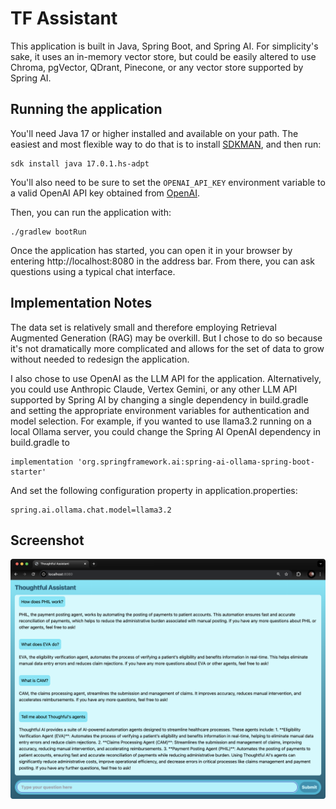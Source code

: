 # TF Assistant

This application is built in Java, Spring Boot, and Spring AI. For simplicity's
sake, it uses an in-memory vector store, but could be easily altered to use
Chroma, pgVector, QDrant, Pinecone, or any vector store supported by Spring AI.

## Running the application

You'll need Java 17 or higher installed and available on your path. The easiest
and most flexible way to do that is to install [SDKMAN](https://sdkman.io/), and
then run:

```shell
sdk install java 17.0.1.hs-adpt
```

You'll also need to be sure to set the `OPENAI_API_KEY` environment variable to
a valid OpenAI API key obtained from [OpenAI](https://platform.openai.com/api-keys).

Then, you can run the application with:

```shell
./gradlew bootRun
```

Once the application has started, you can open it in your browser by entering
http://localhost:8080 in the address bar. From there, you can ask questions
using a typical chat interface.

## Implementation Notes

The data set is relatively small and therefore employing Retrieval Augmented Generation
(RAG) may be overkill. But I chose to do so because it's not dramatically more complicated
and allows for the set of data to grow without needed to redesign the application.

I also chose to use OpenAI as the LLM API for the application. Alternatively, you could
use Anthropic Claude, Vertex Gemini, or any other LLM API supported by Spring AI by changing
a single dependency in build.gradle and setting the appropriate environment variables for
authentication and model selection. For example, if you wanted to use llama3.2 running on
a local Ollama server, you could change the Spring AI OpenAI dependency in build.gradle to

```
implementation 'org.springframework.ai:spring-ai-ollama-spring-boot-starter'
```

And set the following configuration property in application.properties:

```
spring.ai.ollama.chat.model=llama3.2
```

## Screenshot

![Screenshot](tf-assistant.png)